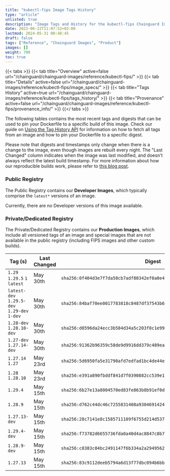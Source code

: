 ```yaml
---
title: "kubectl-fips Image Tags History"
type: "article"
unlisted: true
description: "Image Tags and History for the kubectl-fips Chainguard Image"
date: 2023-06-22T11:07:52+02:00
lastmod: 2024-05-31 00:48:45
draft: false
tags: ["Reference", "Chainguard Images", "Product"]
images: []
weight: 700
toc: true
---
```


{{< tabs >}}
{{< tab title="Overview" active=false url="/chainguard/chainguard-images/reference/kubectl-fips/" >}}
{{< tab title="Details" active=false url="/chainguard/chainguard-images/reference/kubectl-fips/image_specs/" >}}
{{< tab title="Tags History" active=true url="/chainguard/chainguard-images/reference/kubectl-fips/tags_history/" >}}
{{< tab title="Provenance" active=false url="/chainguard/chainguard-images/reference/kubectl-fips/provenance_info/" >}}
{{</ tabs >}}

The following tables contains the most recent tags and digests that can be used to pin your Dockerfile to a specific build of this image. Check our guide on [Using the Tag History API](/chainguard/chainguard-images/using-the-tag-history-api/) for information on how to fetch all tags from an image and how to pin your Dockerfile to a specific digest.

Please note that digests and timestamps only change when there is a change to the image, even though images are rebuilt every night. The "Last Changed" column indicates when the image was last modified, and doesn't always reflect the latest build timestamp. For more information about how our reproducible builds work, please refer to [this blog post](https://www.chainguard.dev/unchained/reproducing-chainguards-reproducible-image-builds).

### Public Registry
The Public Registry contains our **Developer Images**, which typically comprise the `latest*` versions of an image.

Currently, there are no Developer versions of this image available.

### Private/Dedicated Registry
The Private/Dedicated Registry contains our **Production Images**, which include all versioned tags of an image and special images that are not available in the public registry (including FIPS images and other custom builds).

| Tag (s)                                       | Last Changed | Digest                                                                    |
|-----------------------------------------------|--------------|---------------------------------------------------------------------------|
|  `1.29` `1.29.5` `1` `latest`                 | May 30th     | `sha256:0f404d3e7f7da50cb7adf80342ef0a0e42d05648776f847add60722063e9af34` |
|  `latest-dev` `1.29.5-dev` `1.29-dev` `1-dev` | May 30th     | `sha256:84baf70ee0017783818c8487df37543b609d21fea411f6e721791c6747777d92` |
|  `1.28-dev` `1.28.10-dev`                     | May 30th     | `sha256:d0596da24ecc3b584d34a5c203f0c1e9938ff6f679b65272b9ee02d59b2215b6` |
|  `1.27-dev` `1.27.14-dev`                     | May 30th     | `sha256:91362b96359c58de9d9916dd379c489ea9f78ba5d4ec61a63a3230f501a45a04` |
|  `1.27.14` `1.27`                             | May 23rd     | `sha256:5d6950fa5e31790afd7edfad1bc4de44e52b80e5f991c7f5b39b0d76d4aefb26` |
|  `1.28` `1.28.10`                             | May 23rd     | `sha256:e391a890fbddf841d7f0390882cc539e1b3974b6fc5fc18162b1bab701a54544` |
|  `1.29.4`                                     | May 15th     | `sha256:6b27e13a8004570ed83fe863b8b91ef0d16590b75fb4105bde45e6e36131fc09` |
|  `1.28.9`                                     | May 15th     | `sha256:d762c44dc46c7255831408a930469142415be42b1713070c4cf9ad834e4b921d` |
|  `1.27.13-dev`                                | May 15th     | `sha256:28c7141e8c1585711109f6755d214d5379ab90a2f1bd700d555a12536385611b` |
|  `1.29.4-dev`                                 | May 15th     | `sha256:f73782d6655736fda0a40d4ac8847c8b7590d8c06950738fb4e6002f63e1669a` |
|  `1.28.9-dev`                                 | May 15th     | `sha256:c0383c04bc2491147f6b334a2a2949562528b95913c84cc29e4161216202447e` |
|  `1.27.13`                                    | May 15th     | `sha256:83c9112deeb5794a6d13f77dbc094b6bb689dfbbdda84d0d06680b46a1a25130` |


